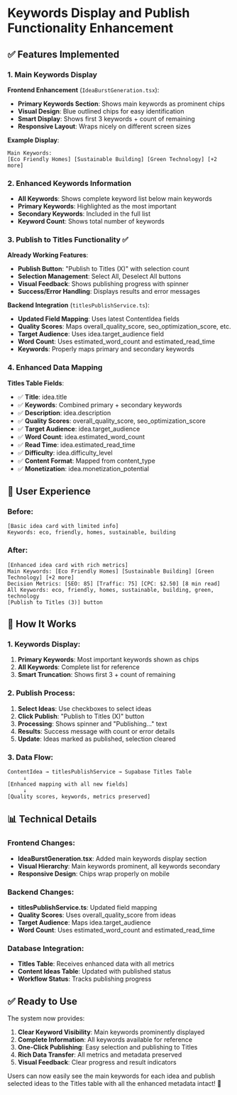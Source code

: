 # Keywords Display and Publish Functionality Enhancement

## ✅ **Features Implemented**

### 1. **Main Keywords Display** 
**Frontend Enhancement** (`IdeaBurstGeneration.tsx`):
- **Primary Keywords Section**: Shows main keywords as prominent chips
- **Visual Design**: Blue outlined chips for easy identification
- **Smart Display**: Shows first 3 keywords + count of remaining
- **Responsive Layout**: Wraps nicely on different screen sizes

**Example Display**:
```
Main Keywords:
[Eco Friendly Homes] [Sustainable Building] [Green Technology] [+2 more]
```

### 2. **Enhanced Keywords Information**
- **All Keywords**: Shows complete keyword list below main keywords
- **Primary Keywords**: Highlighted as the most important
- **Secondary Keywords**: Included in the full list
- **Keyword Count**: Shows total number of keywords

### 3. **Publish to Titles Functionality** ✅
**Already Working Features**:
- **Publish Button**: "Publish to Titles (X)" with selection count
- **Selection Management**: Select All, Deselect All buttons
- **Visual Feedback**: Shows publishing progress with spinner
- **Success/Error Handling**: Displays results and error messages

**Backend Integration** (`titlesPublishService.ts`):
- **Updated Field Mapping**: Uses latest ContentIdea fields
- **Quality Scores**: Maps overall_quality_score, seo_optimization_score, etc.
- **Target Audience**: Uses idea.target_audience field
- **Word Count**: Uses estimated_word_count and estimated_read_time
- **Keywords**: Properly maps primary and secondary keywords

### 4. **Enhanced Data Mapping**
**Titles Table Fields**:
- ✅ **Title**: idea.title
- ✅ **Keywords**: Combined primary + secondary keywords
- ✅ **Description**: idea.description
- ✅ **Quality Scores**: overall_quality_score, seo_optimization_score
- ✅ **Target Audience**: idea.target_audience
- ✅ **Word Count**: idea.estimated_word_count
- ✅ **Read Time**: idea.estimated_read_time
- ✅ **Difficulty**: idea.difficulty_level
- ✅ **Content Format**: Mapped from content_type
- ✅ **Monetization**: idea.monetization_potential

## 🎯 **User Experience**

### **Before**:
```
[Basic idea card with limited info]
Keywords: eco, friendly, homes, sustainable, building
```

### **After**:
```
[Enhanced idea card with rich metrics]
Main Keywords: [Eco Friendly Homes] [Sustainable Building] [Green Technology] [+2 more]
Decision Metrics: [SEO: 85] [Traffic: 75] [CPC: $2.50] [8 min read]
All Keywords: eco, friendly, homes, sustainable, building, green, technology
[Publish to Titles (3)] button
```

## 🚀 **How It Works**

### **1. Keywords Display**:
1. **Primary Keywords**: Most important keywords shown as chips
2. **All Keywords**: Complete list for reference
3. **Smart Truncation**: Shows first 3 + count of remaining

### **2. Publish Process**:
1. **Select Ideas**: Use checkboxes to select ideas
2. **Click Publish**: "Publish to Titles (X)" button
3. **Processing**: Shows spinner and "Publishing..." text
4. **Results**: Success message with count or error details
5. **Update**: Ideas marked as published, selection cleared

### **3. Data Flow**:
```
ContentIdea → titlesPublishService → Supabase Titles Table
     ↓
[Enhanced mapping with all new fields]
     ↓
[Quality scores, keywords, metrics preserved]
```

## 📊 **Technical Details**

### **Frontend Changes**:
- **IdeaBurstGeneration.tsx**: Added main keywords display section
- **Visual Hierarchy**: Main keywords prominent, all keywords secondary
- **Responsive Design**: Chips wrap properly on mobile

### **Backend Changes**:
- **titlesPublishService.ts**: Updated field mapping
- **Quality Scores**: Uses overall_quality_score from ideas
- **Target Audience**: Maps idea.target_audience
- **Word Count**: Uses estimated_word_count and estimated_read_time

### **Database Integration**:
- **Titles Table**: Receives enhanced data with all metrics
- **Content Ideas Table**: Updated with published status
- **Workflow Status**: Tracks publishing progress

## ✅ **Ready to Use**

The system now provides:
1. **Clear Keyword Visibility**: Main keywords prominently displayed
2. **Complete Information**: All keywords available for reference
3. **One-Click Publishing**: Easy selection and publishing to Titles
4. **Rich Data Transfer**: All metrics and metadata preserved
5. **Visual Feedback**: Clear progress and result indicators

Users can now easily see the main keywords for each idea and publish selected ideas to the Titles table with all the enhanced metadata intact! 🎉

